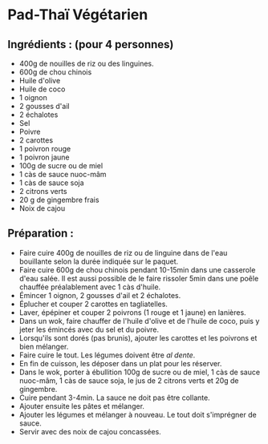# Pad-Thaï Végétarien

## Ingrédients : (pour 4 personnes)
* 400g de nouilles de riz ou des linguines.
* 600g de chou chinois
* Huile d'olive
* Huile de coco
* 1 oignon
* 2 gousses d'ail
* 2 échalotes
* Sel
* Poivre
* 2 carottes
* 1 poivron rouge
* 1 poivron jaune
* 100g de sucre ou de miel
* 1 càs de sauce nuoc-mâm
* 1 càs de sauce soja
* 2 citrons verts
* 20 g de gingembre frais
* Noix de cajou

## Préparation :
* Faire cuire 400g de nouilles de riz ou de linguine dans de l'eau bouillante selon la durée indiquée sur le paquet.
* Faire cuire 600g de chou chinois pendant 10-15min dans une casserole d'eau salée. Il est aussi possible de le faire rissoler 5min dans une poêle chauffée préalablement avec 1 càs d'huile.
* Émincer 1 oignon, 2 gousses d'ail et 2 échalotes.
* Éplucher et couper 2 carottes en tagliatelles.
* Laver, épépiner et couper 2 poivrons (1 rouge et 1 jaune) en lanières.
* Dans un wok, faire chauffer de l'huile d'olive et de l'huile de coco, puis y jeter les émincés avec du sel et du poivre.
* Lorsqu'ils sont dorés (pas brunis), ajouter les carottes et les poivrons et bien mélanger.
* Faire cuire le tout. Les légumes doivent être *al dente*.
* En fin de cuisson, les déposer dans un plat pour les réserver.
* Dans le wok, porter à ébullition 100g de sucre ou de miel, 1 càs de sauce nuoc-mâm, 1 càs de sauce soja, le jus de 2 citrons verts et 20g de gingembre.
* Cuire pendant 3-4min. La sauce ne doit pas être collante.
* Ajouter ensuite les pâtes et mélanger.
* Ajouter les légumes et mélanger à nouveau. Le tout doit s'imprégner de sauce.
* Servir avec des noix de cajou concassées.
